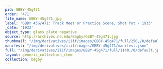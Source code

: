 ```yaml
---
pid: GBBY-45g471
order: '471'
file_name: GBBY-45g471.jpg
label: 'GBBY 45G/471: Track Meet or Practice Scene, Shot Put - 1933'
_date: '1933'
object_type: glass plate negative
source: http://archives.nd.edu/Bagby/GBBY-45g471.jpg
thumbnail: "/img/derivatives/iiif/images/GBBY-45g471/full/250,/0/default.jpg"
manifest: "/img/derivatives/iiif/images/GBBY-45g471/manifest.json"
full: "/img/derivatives/iiif/images/GBBY-45g471/full/1140,/0/default.jpg"
layout: generic_collection_item
collection: bagby
---
```

